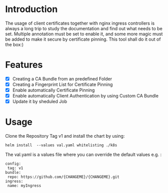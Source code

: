 # Introduction

The usage of client certificates together with nginx ingress controllers is always a long trip to study the documentation and find out what needs to be set. Multiple annotation must be set to enable it, and some more magic must be added to make it secure by certificate pinning. This tool shall do it out of the box:) 

# Features

- [x] Creating a CA Bundle from an predefined Folder
- [x] Creating a Fingerprint List for Certificate Pinning
- [x] Enable automatically Certificate Pinning
- [x] Enable automatically Client Authentication by using Custom CA Bundle
- [x] Update it by sheduled Job

# Usage

Clone the Repository Tag v1 and install the chart by using:

```
helm install  --values val.yaml whitelisting ./k8s
```

The val.yaml is a values file where you can override the default values e.g. : 

```
config:
 tag: v1
bundle:
 repo: https://github.com/{CHANGEME}/{CHANGEME}.git
ingress:
 name: myIngress
```
